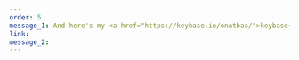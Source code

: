 ```yaml
---
order: 5
message_1: And here's my <a href="https://keybase.io/onatbas/">keybase</a> account, and <a href="https://keybase.io/onatbas/pgp_keys.asc?fingerprint=9d978c21e8b409db39eb546040e23b34fd5a7e13">PGP</a> public key.
link:
message_2:
---
```

